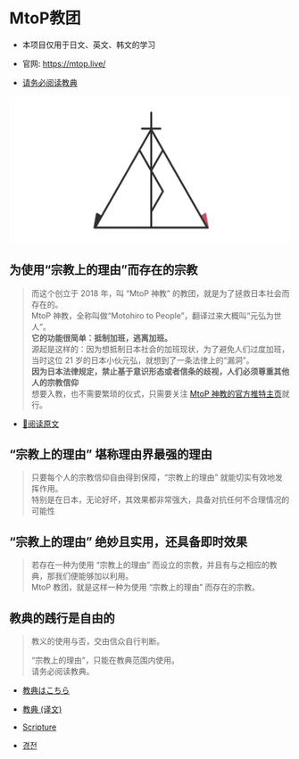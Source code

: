 # MtoP教团

* 本项目仅用于日文、英文、韩文的学习

* 官网: https://mtop.live/

* [请务必阅读教典](#教典的践行是自由的)

![](/Card.png)


## 为使用“宗教上的理由”而存在的宗教

> 而这个创立于 2018 年，叫 “MtoP 神教” 的教团，就是为了拯救日本社会而存在的。  
MtoP 神教，全称叫做“Motohiro to People”，翻译过来大概叫“元弘为世人”。  
**它的功能很简单：抵制加班，逃离加班。**  
源起是这样的：因为想抵制日本社会的加班现状，为了避免人们过度加班，当时这位 21 岁的日本小伙元弘，就想到了一条法律上的“漏洞”。  
**因为日本法律规定，禁止基于意识形态或者信条的歧视，人们必须尊重其他人的宗教信仰**  
想要入教，也不需要繁琐的仪式，只需要关注 [ MtoP 神教的官方推特主页](https://x.com/free_lance_god?t=L5vDVnYewPjrUHKD7OHkvw&s=09)就行。  

- [🔗阅读原文](https://mp.weixin.qq.com/s/R_T4LimBsW3ewtotoTN3wg)


## “宗教上的理由” 堪称理由界最强的理由

> 只要每个人的宗教信仰自由得到保障，“宗教上的理由” 就能切实有效地发挥作用。  
特别是在日本，无论好坏，其效果都非常强大，具备对抗任何不合理情况的可能性

## “宗教上的理由” 绝妙且实用，还具备即时效果

> 若存在一种为使用 “宗教上的理由” 而设立的宗教，并且有与之相应的教典，那我们便能够加以利用。  
MtoP 教团，就是这样一种为使用 “宗教上的理由” 而存在的宗教。

## 教典的践行是自由的

> 教义的使用与否，交由信众自行判断。  
>  
> “宗教上的理由”，只能在教典范围内使用。  
请务必阅读教典。

- [教典はこちら](/scriptures/Scripture_ja.md)

- [教典 (译文)](/scriptures/Scripture_zh.md)

- [Scripture](/scriptures/Scripture_en.md)

- [경전](/scriptures/Scripture_ko.md)

